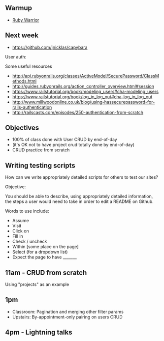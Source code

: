 ## Warmup

* [Ruby Warrior](https://www.bloc.io/ruby-warrior/#/warriors/new)

## Next week

* https://github.com/jnicklas/capybara
 
User auth:

Some useful resources

* http://api.rubyonrails.org/classes/ActiveModel/SecurePassword/ClassMethods.html
* http://guides.rubyonrails.org/action_controller_overview.html#session
* https://www.railstutorial.org/book/modeling_users#cha-modeling_users
* https://www.railstutorial.org/book/log_in_log_out#cha-log_in_log_out
* http://www.millwoodonline.co.uk/blog/using-hassecurepassword-for-rails-authentication
* http://railscasts.com/episodes/250-authentication-from-scratch

## Objectives

* 100% of class done with User CRUD by end-of-day
* (it's OK not to have project crud totally done by end-of-day)
* CRUD practice from scratch

## Writing testing scripts

How can we write appropriately detailed scripts for others to test our sites?

Objective:

You should be able to describe, using appropriately detailed information, the steps a user would need to take in order to edit a README on Github.

Words to use include:

* Assume
* Visit
* Click on
* Fill in
* Check / uncheck
* Within [some place on the page]
* Select (for a dropdown list)
* Expect the page to have _______

## 11am - CRUD from scratch

Using "projects" as an example

## 1pm

* Classroom: Pagination and merging other filter params
* Upstairs: By-appointment-only pairing on users CRUD

## 4pm - Lightning talks
